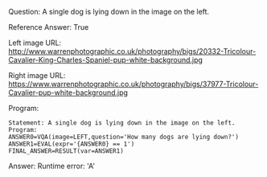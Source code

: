 Question: A single dog is lying down in the image on the left.

Reference Answer: True

Left image URL: http://www.warrenphotographic.co.uk/photography/bigs/20332-Tricolour-Cavalier-King-Charles-Spaniel-pup-white-background.jpg

Right image URL: https://www.warrenphotographic.co.uk/photography/bigs/37977-Tricolour-Cavalier-pup-white-background.jpg

Program:

```
Statement: A single dog is lying down in the image on the left.
Program:
ANSWER0=VQA(image=LEFT,question='How many dogs are lying down?')
ANSWER1=EVAL(expr='{ANSWER0} == 1')
FINAL_ANSWER=RESULT(var=ANSWER1)
```
Answer: Runtime error: 'A'

